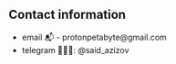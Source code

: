 <h2>Contact information</h2>
<ul>
    <li>email 📬 - protonpetabyte@gmail.com</li>
    <li>telegram 👨🏻‍💻: @said_azizov</li>
</ul>
    
